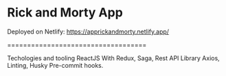 # Rick and Morty App

Deployed on Netlify: https://apprickandmorty.netlify.app/

===================================

Techologies and tooling ReactJS With Redux, Saga, Rest API Library Axios, Linting, Husky Pre-commit hooks.
